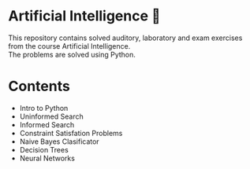 # Artificial Intelligence 🧠
This repository contains solved auditory, laboratory and exam exercises from the course Artificial Intelligence.<br>
The problems are solved using Python.

# Contents
- Intro to Python
- Uninformed Search
- Informed Search
- Constraint Satisfation Problems
- Naive Bayes Clasificator
- Decision Trees
- Neural Networks
